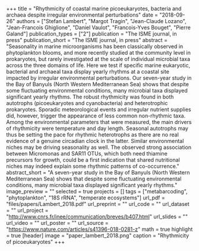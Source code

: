 +++
title = "Rhythmicity of coastal marine picoeukaryotes, bacteria and archaea despite irregular environmental perturbations"
date = "2018-09-26"
authors = ["Stefan Lambert", "Margot Tragin",  "Jean-Claude Lozano",  "Jean-Francois Ghiglione", "Daniel Vaulot",  "Francois-Yves Bouget",  "Pierre Galand"]
publication_types = ["2"]
publication = "The ISME journal, in press"
publication_short = "The ISME journal, in press"
abstract = "Seasonality in marine microorganisms has been classically observed in phytoplankton blooms, and more recently studied at the community level in prokaryotes, but rarely investigated at the scale of individual microbial taxa across the three domains of life. Here we test if specific marine eukaryotic, bacterial and archaeal taxa display yearly rhythms at a coastal site impacted by irregular environmental perturbations. Our seven-year study in the Bay of Banyuls (North Western Mediterranean Sea) shows that despite some fluctuating environmental conditions, many microbial taxa displayed significant yearly rhythms. The robust rhythmicity was found in both autotrophs (picoeukaryotes and cyanobacteria) and heterotrophic prokaryotes. Sporadic meteorological events and irregular nutrient supplies did, however, trigger the appearance of less common non-rhythmic taxa. Among the environmental parameters that were measured, the main drivers of rhythmicity were temperature and day length. Seasonal autotrophs may thus be setting the pace for rhythmic heterotrophs as there are no real evidence of a genuine circadian clock in the latter. Similar environmental niches may be driving seasonality as well. The observed strong association between Micromonas and SAR11 OTUs, which both need thiamine precursors for growth, could be a first indication that shared nutritional niches may indeed explain some rhythmic patterns of co-occurrence."
abstract_short = "A seven-year study in the Bay of Banyuls (North Western Mediterranean Sea) shows that despite some fluctuating environmental conditions, many microbial taxa displayed significant yearly rhythms."
image_preview = ""
selected = true
projects = []
tags = ["metabarcoding", "phytoplankton", "18S rRNA", "temperate ecosystems"]
url_pdf = "files/papers/Lambert_2018.pdf"
url_preprint = ""
url_code = ""
url_dataset = ""
url_project = "http://www.cnrs.fr/inee/communication/breves/b407.html"
url_slides = ""
url_video = ""
url_poster = ""
url_source = "https://www.nature.com/articles/s41396-018-0281-z"
math = true
highlight = true
[header]
image = "paper_lambert_2018.png"
caption = "Rhythmicity of picoeukaryotes"
+++
